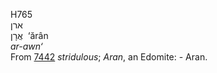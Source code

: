 H765  
ארן  
אֲרָן ‎ ‘ărân  
*ar-awn‘*  
From [7442](h7442) *stridulous*; *Aran*, an Edomite: - Aran.  
